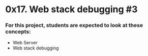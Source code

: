 # 0x17. Web stack debugging #3

### For this project, students are expected to look at these concepts:

- Web Server
- Web stack debugging
